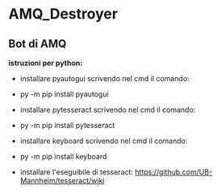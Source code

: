 # AMQ_Destroyer

## Bot di AMQ

**istruzioni per python:**

- installare pyautogui scrivendo nel cmd il comando:
- py -m pip install pyautogui

- installare pytesseract scrivendo nel cmd il comando:
- py -m pip install pytesseract

- installare keyboard scrivendo nel cmd il comando:
- py -m pip install keyboard

- installare l'eseguibile di tesseract:
https://github.com/UB-Mannheim/tesseract/wiki
